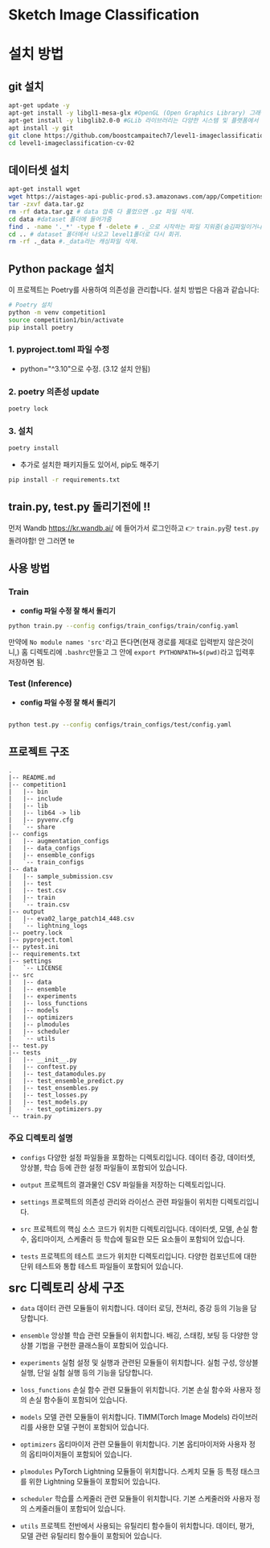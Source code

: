# Sketch Image Classification

# 설치 방법

## git 설치
```bash
apt-get update -y
apt-get install -y libgl1-mesa-glx #OpenGL (Open Graphics Library) 그래픽 API를 지원하는 라이브러리
apt-get install -y libglib2.0-0 #GLib 라이브러리는 다양한 시스템 및 플랫폼에서 사용되는 기본 라이브러리 
apt install -y git
git clone https://github.com/boostcampaitech7/level1-imageclassification-cv-02.git
cd level1-imageclassification-cv-02
```

## 데이터셋 설치
```bash
apt-get install wget
wget https://aistages-api-public-prod.s3.amazonaws.com/app/Competitions/000307/data/data.tar.gz
tar -zxvf data.tar.gz 
rm -rf data.tar.gz # data 압축 다 풀었으면 .gz 파일 삭제.
cd data #dataset 폴더에 들어가줌
find . -name '._*' -type f -delete # ._으로 시작하는 파일 지워줌(숨김파일이거나 캐싱파일이라 필요없음.)
cd .. # dataset 폴더에서 나오고 level1폴더로 다시 회귀.
rm -rf ._data #._data라는 캐싱파일 삭제.
```

## Python package 설치
이 프로젝트는 Poetry를 사용하여 의존성을 관리합니다. 설치 방법은 다음과 같습니다:

```bash
# Poetry 설치
python -m venv competition1
source competition1/bin/activate
pip install poetry
```

### 1. pyproject.toml 파일 수정
- python="^3.10"으로 수정. (3.12 설치 안됨)
### 2. poetry 의존성 update
```bash
poetry lock
```
### 3. 설치
```bash
poetry install
```
- 추가로 설치한 패키지들도 있어서, pip도 해주기
```bash
pip install -r requirements.txt
```
## train.py, test.py  돌리기전에 !!
먼저 Wandb https://kr.wandb.ai/ 에 들어가서 로그인하고  👉 `train.py`랑 `test.py`돌려야함! 안 그러면 
te

## 사용 방법
### Train
- **config 파일 수정 잘 해서 돌리기**
```bash
python train.py --config configs/train_configs/train/config.yaml
```
만약에 `No module names 'src'`라고 뜬다면(현재 경로를 제대로 입력받지 않은것이니,)
홈 디렉토리에 `.bashrc`만들고 그 안에 `export PYTHONPATH=$(pwd)`라고  입력후 저장하면 됨.

### Test (Inference)
- **config 파일 수정 잘 해서 돌리기**
```bash

python test.py --config configs/train_configs/test/config.yaml
```

## 프로젝트 구조
```
.
|-- README.md
|-- competition1
|   |-- bin
|   |-- include
|   |-- lib
|   |-- lib64 -> lib
|   |-- pyvenv.cfg
|   `-- share
|-- configs
|   |-- augmentation_configs
|   |-- data_configs
|   |-- ensemble_configs
|   `-- train_configs
|-- data
|   |-- sample_submission.csv
|   |-- test
|   |-- test.csv
|   |-- train
|   `-- train.csv
|-- output
|   |-- eva02_large_patch14_448.csv
|   `-- lightning_logs
|-- poetry.lock
|-- pyproject.toml
|-- pytest.ini
|-- requirements.txt
|-- settings
|   `-- LICENSE
|-- src
|   |-- data
|   |-- ensemble
|   |-- experiments
|   |-- loss_functions
|   |-- models
|   |-- optimizers
|   |-- plmodules
|   |-- scheduler
|   `-- utils
|-- test.py
|-- tests
|   |-- __init__.py
|   |-- conftest.py
|   |-- test_datamodules.py
|   |-- test_ensemble_predict.py
|   |-- test_ensembles.py
|   |-- test_losses.py
|   |-- test_models.py
|   `-- test_optimizers.py
`-- train.py
```

### 주요 디렉토리 설명
- `configs`
다양한 설정 파일들을 포함하는 디렉토리입니다.
데이터 증강, 데이터셋, 앙상블, 학습 등에 관한 설정 파일들이 포함되어 있습니다.

- `output`
프로젝트의 결과물인 CSV 파일들을 저장하는 디렉토리입니다.

- `settings`
프로젝트의 의존성 관리와 라이선스 관련 파일들이 위치한 디렉토리입니다.


- `src`
프로젝트의 핵심 소스 코드가 위치한 디렉토리입니다.
데이터셋, 모델, 손실 함수, 옵티마이저, 스케줄러 등 학습에 필요한 모든 요소들이 포함되어 있습니다.

- `tests`
프로젝트의 테스트 코드가 위치한 디렉토리입니다.
다양한 컴포넌트에 대한 단위 테스트와 통합 테스트 파일들이 포함되어 있습니다.

<font size ="5"> **src 디렉토리 상세 구조**</font>
- `data`
데이터 관련 모듈들이 위치합니다. 데이터 로딩, 전처리, 증강 등의 기능을 담당합니다.

- `ensemble`
앙상블 학습 관련 모듈들이 위치합니다. 배깅, 스태킹, 보팅 등 다양한 앙상블 기법을 구현한 클래스들이 포함되어 있습니다.

- `experiments`
실험 설정 및 실행과 관련된 모듈들이 위치합니다. 실험 구성, 앙상블 실행, 단일 실험 실행 등의 기능을 담당합니다.

- `loss_functions`
손실 함수 관련 모듈들이 위치합니다. 기본 손실 함수와 사용자 정의 손실 함수들이 포함되어 있습니다.

- `models`
모델 관련 모듈들이 위치합니다. TIMM(Torch Image Models) 라이브러리를 사용한 모델 구현이 포함되어 있습니다.

- `optimizers`
옵티마이저 관련 모듈들이 위치합니다. 기본 옵티마이저와 사용자 정의 옵티마이저들이 포함되어 있습니다.

- `plmodules`
PyTorch Lightning 모듈들이 위치합니다. 스케치 모듈 등 특정 태스크를 위한 Lightning 모듈들이 포함되어 있습니다.

- `scheduler`
학습률 스케줄러 관련 모듈들이 위치합니다. 기본 스케줄러와 사용자 정의 스케줄러들이 포함되어 있습니다.



- `utils`
프로젝트 전반에서 사용되는 유틸리티 함수들이 위치합니다. 데이터, 평가, 모델 관련 유틸리티 함수들이 포함되어 있습니다.
